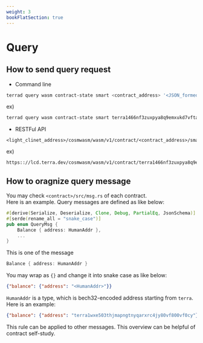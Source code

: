 ```yaml
---
weight: 3
bookFlatSection: true
---
```


# Query

## How to send query request

- Command line
```bash
terrad query wasm contract-state smart <contract_address> '<JSON_formed_message>'
```
ex)

```bash
terrad query wasm contract-state smart terra1466nf3zuxpya8q9emxukd7vftaf6h4psr0a07srl5zw74zh84yjqxl5qul '{"pairs":{}}'
```

- RESTFul API
```URL
<light_clinet_address>/cosmwasm/wasm/v1/contract/<contract_address>/smart/<JSON_formed_message_with_base64>
```

ex)

```URL
https:://lcd.terra.dev/cosmwasm/wasm/v1/contract/terra1466nf3zuxpya8q9emxukd7vftaf6h4psr0a07srl5zw74zh84yjqxl5qul/smart/eyJwYWlycyI6e319
```

## How to oragnize query message

You may check `<contract>/src/msg.rs` of each contract. <br/>
Here is an example. Query messages are defined as like below:

```rust
#[derive(Serialize, Deserialize, Clone, Debug, PartialEq, JsonSchema)]
#[serde(rename_all = "snake_case")]
pub enum QueryMsg {
    Balance { address: HumanAddr },
    ...
}
```

This is one of the message
```rust
Balance { address: HumanAddr }
```

You may wrap as `{}` and change it into snake case as like below:
```json
{"balance": {"address": "<HumanAddr>"}}
```

`HumanAddr` is a type, which is bech32-encoded address starting from `terra`.<br />
Here is an example:
```json
{"balance": {"address": "terra1wxe503thjmapngtnyqarxrc4jy80vf800vf0cy"}}
```

This rule can be applied to other messages. This overview can be helpful of contract self-study.
